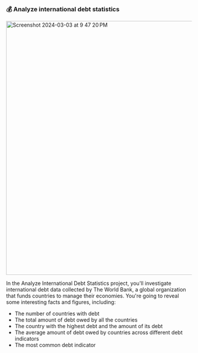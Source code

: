 ### :moneybag: Analyze international debt statistics

<img width="687" alt="Screenshot 2024-03-03 at 9 47 20 PM" src="https://github.com/shafeeqrahaman/DataCampPortfolios/assets/29007691/8325700f-4e84-40e6-b4f5-c845c615af72">

In the Analyze International Debt Statistics project, you'll investigate international debt data collected by The World Bank, a global organization that funds countries to manage their economies. You're going to reveal some interesting facts and figures, including:

* The number of countries with debt
* The total amount of debt owed by all the countries
* The country with the highest debt and the amount of its debt
* The average amount of debt owed by countries across different debt indicators
* The most common debt indicator

